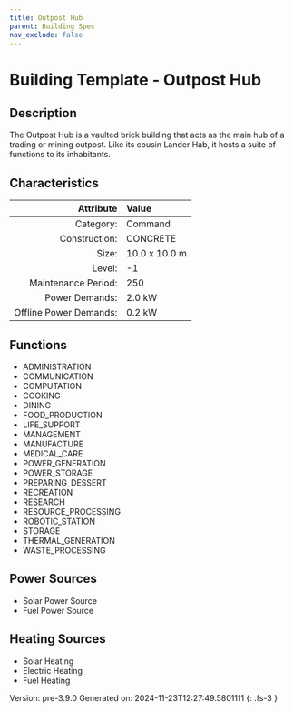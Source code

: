 ```yaml
---
title: Outpost Hub
parent: Building Spec
nav_exclude: false
---
```

# Building Template - Outpost Hub

## Description
The Outpost Hub is a vaulted brick building that acts as the main hub of a trading or mining outpost. Like its cousin Lander Hab, it hosts a suite of functions to its inhabitants.

## Characteristics

| Attribute      | Value |
|--------:|:------|
|Category:|Command|
|Construction:|CONCRETE|
|Size:|10.0 x 10.0 m|
|Level:|-1|
|Maintenance Period:|250|
|Power Demands:|2.0 kW|
|Offline Power Demands:|0.2 kW|


## Functions
      
- ADMINISTRATION
- COMMUNICATION
- COMPUTATION
- COOKING
- DINING
- FOOD_PRODUCTION
- LIFE_SUPPORT
- MANAGEMENT
- MANUFACTURE
- MEDICAL_CARE
- POWER_GENERATION
- POWER_STORAGE
- PREPARING_DESSERT
- RECREATION
- RESEARCH
- RESOURCE_PROCESSING
- ROBOTIC_STATION
- STORAGE
- THERMAL_GENERATION
- WASTE_PROCESSING


## Power Sources
      
- Solar Power Source
- Fuel Power Source

## Heating Sources

- Solar Heating
- Electric Heating
- Fuel Heating

Version: pre-3.9.0 Generated on: 2024-11-23T12:27:49.5801111
{: .fs-3 }